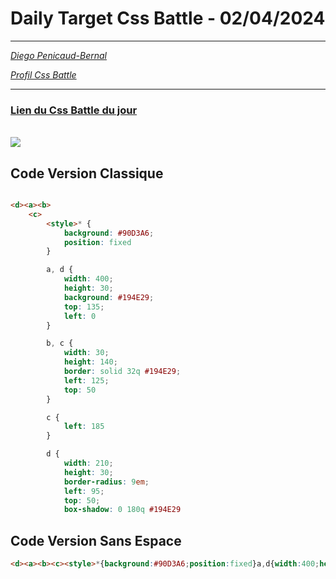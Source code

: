 # Daily Target Css Battle - 02/04/2024

<hr>

[<em>Diego Penicaud-Bernal</em>](https://github.com/Diego-PB)

[<em>Profil Css Battle</em>](https://cssbattle.dev/player/diegopb)


<hr>

### [Lien du Css Battle du jour](https://cssbattle.dev/play/Eql7SI0qY2o1EnTSZpSe)

<br>
<img src="https://firebasestorage.googleapis.com/v0/b/cssbattleapp.appspot.com/o/user%2Fummd3POvEDfFyeFvVdOMG3OOrwE2%2Ftargets%2Ftarget_6X3Ll6x.png?alt=media">

## Code Version Classique

```html

<d><a><b>
    <c>
        <style>* {
            background: #90D3A6;
            position: fixed
        }

        a, d {
            width: 400;
            height: 30;
            background: #194E29;
            top: 135;
            left: 0
        }

        b, c {
            width: 30;
            height: 140;
            border: solid 32q #194E29;
            left: 125;
            top: 50
        }

        c {
            left: 185
        }

        d {
            width: 210;
            height: 30;
            border-radius: 9em;
            left: 95;
            top: 50;
            box-shadow: 0 180q #194E29
```

## Code Version Sans Espace

```html
<d><a><b><c><style>*{background:#90D3A6;position:fixed}a,d{width:400;height:30;background:#194E29;top:135;left:0}b,c{width:30;height:140;border:solid 32q#194E29;left:125;top:50}c{left:185}d{width:210;height:30;border-radius:9em;left:95;top:50;box-shadow:0 180q#194E29
```
